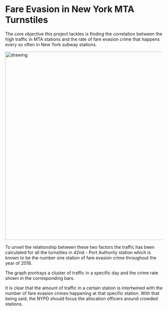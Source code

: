 # Fare Evasion in New York MTA Turnstiles

The core objective this project tackles is finding the correlation between the high traffic in MTA stations and the rate of fare evasion crime that happens every so often in New York subway stations.

<img src="https://github.com/AhadAl977/Project-T05/blob/main/MVP_MAIN_PLOT.png" alt="drawing" width="600"/>


To unveil the relationship between these two factors the traffic has been calculated for all the turnstiles in 42nd - Port Authority station which is known to be the number one station of fare evasion crime throughout the year of 2018.

The graph prortrays a cluster of traffic in a specific day and the crime rate shown in the corresponding bars.

It is clear that the amount of traffic in a certain station is intertwined with the number of fare evasion crimes happening at that specific station. With that being said, the NYPD should focus the allocation officers around crowded stations.



